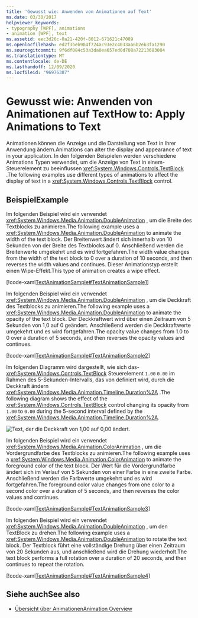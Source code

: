 ```yaml
---
title: 'Gewusst wie: Anwenden von Animationen auf Text'
ms.date: 03/30/2017
helpviewer_keywords:
- typography [WPF], animations
- animation [WPF], text
ms.assetid: eec3d26c-0a21-420f-8012-671621c47089
ms.openlocfilehash: ed2f3beb904f724ac93e2c4033aa6b2eb3fa1290
ms.sourcegitcommit: 9f6df084c53a3da0ea657ed0d708a72213683084
ms.translationtype: MT
ms.contentlocale: de-DE
ms.lasthandoff: 12/09/2020
ms.locfileid: "96976387"
---
```

# <a name="how-to-apply-animations-to-text"></a><span data-ttu-id="bb349-102">Gewusst wie: Anwenden von Animationen auf Text</span><span class="sxs-lookup"><span data-stu-id="bb349-102">How to: Apply Animations to Text</span></span>
<span data-ttu-id="bb349-103">Animationen können die Anzeige und die Darstellung von Text in Ihrer Anwendung ändern.</span><span class="sxs-lookup"><span data-stu-id="bb349-103">Animations can alter the display and appearance of text in your application.</span></span> <span data-ttu-id="bb349-104">In den folgenden Beispielen werden verschiedene Animations Typen verwendet, um die Anzeige von Text in einem-Steuerelement zu beeinflussen <xref:System.Windows.Controls.TextBlock> .</span><span class="sxs-lookup"><span data-stu-id="bb349-104">The following examples use different types of animations to affect the display of text in a <xref:System.Windows.Controls.TextBlock> control.</span></span>  
  
## <a name="example"></a><span data-ttu-id="bb349-105">Beispiel</span><span class="sxs-lookup"><span data-stu-id="bb349-105">Example</span></span>  
 <span data-ttu-id="bb349-106">Im folgenden Beispiel wird ein verwendet <xref:System.Windows.Media.Animation.DoubleAnimation> , um die Breite des Textblocks zu animieren.</span><span class="sxs-lookup"><span data-stu-id="bb349-106">The following example uses a <xref:System.Windows.Media.Animation.DoubleAnimation> to animate the width of the text block.</span></span> <span data-ttu-id="bb349-107">Der Breitenwert ändert sich innerhalb von 10 Sekunden von der Breite des Textblocks auf 0. Anschließend werden die Breitenwerte umgekehrt und es wird fortgefahren.</span><span class="sxs-lookup"><span data-stu-id="bb349-107">The width value changes from the width of the text block to 0 over a duration of 10 seconds, and then reverses the width values and continues.</span></span> <span data-ttu-id="bb349-108">Dieser Animationstyp erstellt einen Wipe-Effekt.</span><span class="sxs-lookup"><span data-stu-id="bb349-108">This type of animation creates a wipe effect.</span></span>  
  
 [!code-xaml[TextAnimationSample#TextAnimationSample1](~/samples/snippets/csharp/VS_Snippets_Wpf/TextAnimationSample/CS/Window1.xaml#textanimationsample1)]  
  
 <span data-ttu-id="bb349-109">Im folgenden Beispiel wird ein verwendet <xref:System.Windows.Media.Animation.DoubleAnimation> , um die Deckkraft des Textblocks zu animieren.</span><span class="sxs-lookup"><span data-stu-id="bb349-109">The following example uses a <xref:System.Windows.Media.Animation.DoubleAnimation> to animate the opacity of the text block.</span></span> <span data-ttu-id="bb349-110">Der Deckkraftwert wird über einen Zeitraum von 5 Sekunden von 1,0 auf 0 geändert. Anschließend werden die Deckkraftwerte umgekehrt und es wird fortgefahren.</span><span class="sxs-lookup"><span data-stu-id="bb349-110">The opacity value changes from 1.0 to 0 over a duration of 5 seconds, and then reverses the opacity values and continues.</span></span>  
  
 [!code-xaml[TextAnimationSample#TextAnimationSample2](~/samples/snippets/csharp/VS_Snippets_Wpf/TextAnimationSample/CS/Window1.xaml#textanimationsample2)]  
  
 <span data-ttu-id="bb349-111">Im folgenden Diagramm wird dargestellt, wie sich das- <xref:System.Windows.Controls.TextBlock> Steuerelement `1.00` `0.00` im Rahmen des 5-Sekunden-Intervalls, das von definiert wird, durch die Deckkraft ändern <xref:System.Windows.Media.Animation.Timeline.Duration%2A> .</span><span class="sxs-lookup"><span data-stu-id="bb349-111">The following diagram shows the effect of the <xref:System.Windows.Controls.TextBlock> control changing its opacity from `1.00` to `0.00` during the 5-second interval defined by the <xref:System.Windows.Media.Animation.Timeline.Duration%2A>.</span></span>  
  
 ![Text, der die Deckkraft von 1,00 auf 0,00 ändert.](./media/how-to-apply-animations-to-text/faded-text-opacity-change.png)  

 <span data-ttu-id="bb349-113">Im folgenden Beispiel wird ein verwendet <xref:System.Windows.Media.Animation.ColorAnimation> , um die Vordergrundfarbe des Textblocks zu animieren.</span><span class="sxs-lookup"><span data-stu-id="bb349-113">The following example uses a <xref:System.Windows.Media.Animation.ColorAnimation> to animate the foreground color of the text block.</span></span> <span data-ttu-id="bb349-114">Der Wert für die Vordergrundfarbe ändert sich im Verlauf von 5 Sekunden von einer Farbe in eine zweite Farbe. Anschließend werden die Farbwerte umgekehrt und es wird fortgefahren.</span><span class="sxs-lookup"><span data-stu-id="bb349-114">The foreground color value changes from one color to a second color over a duration of 5 seconds, and then reverses the color values and continues.</span></span>  
  
 [!code-xaml[TextAnimationSample#TextAnimationSample3](~/samples/snippets/csharp/VS_Snippets_Wpf/TextAnimationSample/CS/Window1.xaml#textanimationsample3)]  
  
 <span data-ttu-id="bb349-115">Im folgenden Beispiel wird ein verwendet <xref:System.Windows.Media.Animation.DoubleAnimation> , um den TextBlock zu drehen.</span><span class="sxs-lookup"><span data-stu-id="bb349-115">The following example uses a <xref:System.Windows.Media.Animation.DoubleAnimation> to rotate the text block.</span></span> <span data-ttu-id="bb349-116">Der Textblock führt eine vollständige Drehung über einen Zeitraum von 20 Sekunden aus, und anschließend wird die Drehung wiederholt.</span><span class="sxs-lookup"><span data-stu-id="bb349-116">The text block performs a full rotation over a duration of 20 seconds, and then continues to repeat the rotation.</span></span>  
  
 [!code-xaml[TextAnimationSample#TextAnimationSample4](~/samples/snippets/csharp/VS_Snippets_Wpf/TextAnimationSample/CS/Window1.xaml#textanimationsample4)]  
  
## <a name="see-also"></a><span data-ttu-id="bb349-117">Siehe auch</span><span class="sxs-lookup"><span data-stu-id="bb349-117">See also</span></span>

- [<span data-ttu-id="bb349-118">Übersicht über Animationen</span><span class="sxs-lookup"><span data-stu-id="bb349-118">Animation Overview</span></span>](../graphics-multimedia/animation-overview.md)

